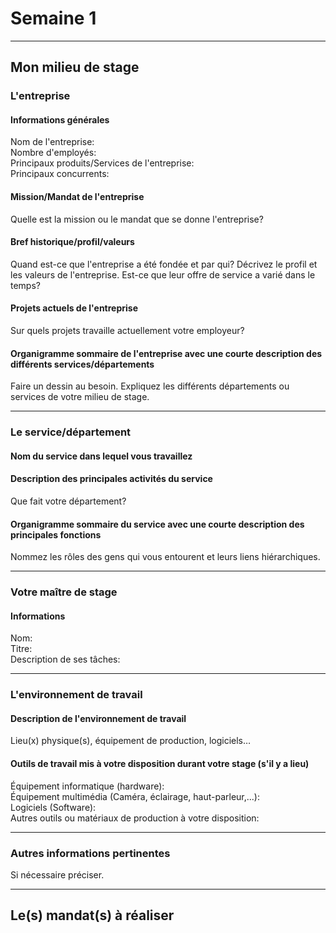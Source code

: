 # Semaine 1

***

## Mon milieu de stage
### L'entreprise
#### Informations générales
Nom de l'entreprise:    
Nombre d'employés:    
Principaux produits/Services de l'entreprise:   
Principaux concurrents:    

#### Mission/Mandat de l'entreprise   
Quelle est la mission ou le mandat que se donne l'entreprise? 

#### Bref historique/profil/valeurs
Quand est-ce que l'entreprise a été fondée et par qui? Décrivez le profil et les valeurs de l'entreprise. Est-ce que leur offre de service a varié dans le temps? 

#### Projets actuels de l'entreprise
Sur quels projets travaille actuellement votre employeur? 

#### Organigramme sommaire de l'entreprise avec une courte description des différents services/départements
Faire un dessin au besoin. Expliquez les différents départements ou services de votre milieu de stage. 

***

### Le service/département
#### Nom du service dans lequel vous travaillez

#### Description des principales activités du service
Que fait votre département? 

#### Organigramme sommaire du service avec une courte description des principales fonctions
Nommez les rôles des gens qui vous entourent et leurs liens hiérarchiques.

***

### Votre maître de stage
#### Informations
Nom:     
Titre:    
Description de ses tâches: 

***

### L'environnement de travail
#### Description de l'environnement de travail
Lieu(x) physique(s), équipement de production, logiciels…

#### Outils de travail mis à votre disposition durant votre stage (s'il y a lieu)
Équipement informatique (hardware):    
Équipement multimédia (Caméra, éclairage, haut-parleur,...):    
Logiciels (Software):    
Autres outils ou matériaux de production à votre disposition:     

***

### Autres informations pertinentes
Si nécessaire préciser. 

***

## Le(s) mandat(s) à réaliser
